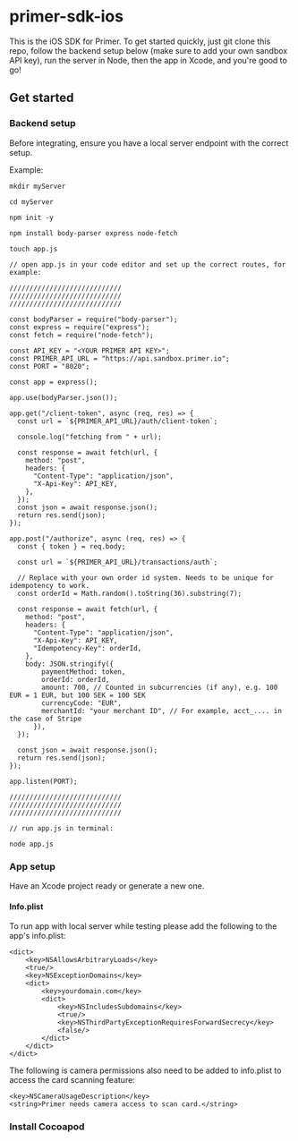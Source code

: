 # primer-sdk-ios
This is the iOS SDK for Primer. To get started quickly, just git clone this repo, follow the backend setup below (make sure to add your own sandbox API key), run the server in Node, then the app in Xcode, and you're good to go!

## Get started

### Backend setup

Before integrating, ensure you have a local server endpoint with the correct setup.

Example:
```
mkdir myServer

cd myServer

npm init -y

npm install body-parser express node-fetch

touch app.js

// open app.js in your code editor and set up the correct routes, for example:

////////////////////////////
////////////////////////////
////////////////////////////

const bodyParser = require("body-parser");
const express = require("express");
const fetch = require("node-fetch");

const API_KEY = "<YOUR PRIMER API KEY>";
const PRIMER_API_URL = "https://api.sandbox.primer.io";
const PORT = "8020";

const app = express();

app.use(bodyParser.json());

app.get("/client-token", async (req, res) => {
  const url = `${PRIMER_API_URL}/auth/client-token`;

  console.log("fetching from " + url);

  const response = await fetch(url, {
    method: "post",
    headers: {
      "Content-Type": "application/json",
      "X-Api-Key": API_KEY,
    },
  });
  const json = await response.json();
  return res.send(json);
});

app.post("/authorize", async (req, res) => {
  const { token } = req.body;

  const url = `${PRIMER_API_URL}/transactions/auth`;

  // Replace with your own order id system. Needs to be unique for idempotency to work.
  const orderId = Math.random().toString(36).substring(7);

  const response = await fetch(url, {
    method: "post",
    headers: {
      "Content-Type": "application/json",
      "X-Api-Key": API_KEY,
      "Idempotency-Key": orderId,
    },
    body: JSON.stringify({
        paymentMethod: token,
        orderId: orderId,
        amount: 700, // Counted in subcurrencies (if any), e.g. 100 EUR = 1 EUR, but 100 SEK = 100 SEK
        currencyCode: "EUR",
        merchantId: "your merchant ID", // For example, acct_.... in the case of Stripe
      }),
  });

  const json = await response.json();
  return res.send(json);
});

app.listen(PORT);

////////////////////////////
////////////////////////////
////////////////////////////

// run app.js in terminal:

node app.js

```

### App setup

Have an Xcode project ready or generate a new one.


#### Info.plist

To run app with local server while testing please add the following to the app's info.plist:
```
<dict>
	<key>NSAllowsArbitraryLoads</key>
	<true/>
	<key>NSExceptionDomains</key>
	<dict>
		<key>yourdomain.com</key>
		<dict>
			<key>NSIncludesSubdomains</key>
			<true/>
			<key>NSThirdPartyExceptionRequiresForwardSecrecy</key>
			<false/>
		</dict>
	</dict>
</dict>

```

The following is camera permissions also need to be added to info.plist to access the card scanning feature:
```
<key>NSCameraUsageDescription</key>
<string>Primer needs camera access to scan card.</string>
```


### Install Cocoapod

